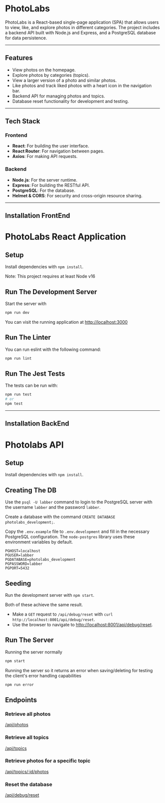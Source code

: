 # PhotoLabs

PhotoLabs is a React-based single-page application (SPA) that allows users to view, like, and explore photos in different categories. The project includes a backend API built with Node.js and Express, and a PostgreSQL database for data persistence.

---

## Features

- View photos on the homepage.
- Explore photos by categories (topics).
- View a larger version of a photo and similar photos.
- Like photos and track liked photos with a heart icon in the navigation bar.
- Backend API for managing photos and topics.
- Database reset functionality for development and testing.

---

## Tech Stack

### Frontend
- **React**: For building the user interface.
- **React Router**: For navigation between pages.
- **Axios**: For making API requests.

### Backend
- **Node.js**: For the server runtime.
- **Express**: For building the RESTful API.
- **PostgreSQL**: For the database.
- **Helmet & CORS**: For security and cross-origin resource sharing.

---

## Installation FrontEnd

# PhotoLabs React Application

## Setup

Install dependencies with `npm install`.

Note: This project requires at least Node v16

## Run The Development Server

Start the server with

```sh
npm run dev
```

You can visit the running application at [http://localhost:3000](http://localhost:3000)

## Run The Linter

You can run eslint with the following command:

```sh
npm run lint
```

## Run The Jest Tests

The tests can be run with:

```sh
npm run test
# or
npm test
```

---
## Installation BackEnd

# Photolabs API

## Setup

Install dependencies with `npm install`.

## Creating The DB

Use the `psql -U labber` command to login to the PostgreSQL server with the username `labber` and the password `labber`.

Create a database with the command `CREATE DATABASE photolabs_development;`.

Copy the `.env.example` file to `.env.development` and fill in the necessary PostgreSQL configuration. The `node-postgres` library uses these environment variables by default.

```
PGHOST=localhost
PGUSER=labber
PGDATABASE=photolabs_development
PGPASSWORD=labber
PGPORT=5432
```

## Seeding

Run the development server with `npm start`.

Both of these achieve the same result.

- Make a `GET` request to `/api/debug/reset` with `curl http://localhost:8001/api/debug/reset`.
- Use the browser to navigate to [http://localhost:8001/api/debug/reset](http://localhost:8001/api/debug/reset).

## Run The Server

Running the server normally
```sh
npm start
```

Running the server so it returns an error when saving/deleting for testing the client's error handling capabilities
```sh
npm run error
```

## Endpoints

### Retrieve all photos

[/api/photos](http://localhost:8001/api/photos)

### Retrieve all topics

[/api/topics](http://localhost:8001/api/topics)

### Retrieve photos for a specific topic

[/api/topics/:id/photos](http://localhost:8001/api/topics/:id/photos)

### Reset the database

[/api/debug/reset](http://localhost:8001/api/debug/reset)
